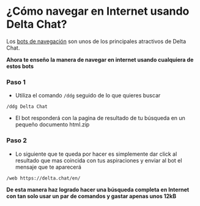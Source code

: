 # ¿Cómo navegar en Internet usando Delta Chat?

Los [bots de navegación](https://github.com/adbenitez/deltachat-manual/blob/main/docs/bots.md#navegaci%C3%B3n) son unos de los principales atractivos de Delta Chat.

**Ahora te enseño la manera de navegar en internet usando cualquiera de estos bots**

### Paso 1

-  Utiliza el comando `/ddg` seguido de lo que quieres buscar 

 `/ddg Delta Chat`
 
 - El bot responderá con la pagina de resultado de tu búsqueda en un pequeño documento html.zip 
 
 ### Paso 2
- Lo siguiente que te queda por hacer es simplemente dar click al resultado que mas coincida con tus aspiraciones y enviar al bot el mensaje que te aparecerá 

`/web https://delta.chat/en/`

**De esta manera haz logrado hacer una búsqueda completa en Internet con tan solo usar un par de comandos y gastar apenas unos 12kB**


 
